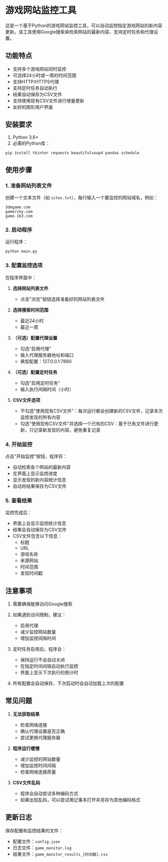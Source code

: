 # 游戏网站监控工具

这是一个基于Python的游戏网站监控工具，可以自动监控指定游戏网站的新内容更新。该工具使用Google搜索来检索网站的最新内容，支持定时任务和代理设置。

## 功能特点

- 支持多个游戏网站同时监控
- 可选择24小时或一周的时间范围
- 支持HTTP/HTTPS代理
- 支持定时任务自动执行
- 结果自动保存为CSV文件
- 支持使用现有CSV文件进行增量更新
- 友好的图形用户界面

## 安装要求

1. Python 3.6+
2. 必需的Python库：
```bash
pip install tkinter requests beautifulsoup4 pandas schedule
```

## 使用步骤

### 1. 准备网站列表文件

创建一个文本文件（如 `sites.txt`），每行输入一个要监控的网站域名，例如：
```
3dmgame.com
gamersky.com
game.163.com
```

### 2. 启动程序

运行程序：
```bash
python main.py
```

### 3. 配置监控选项

在程序界面中：

1. **选择网站列表文件**
   - 点击"浏览"按钮选择准备好的网站列表文件

2. **选择搜索时间范围**
   - 最近24小时
   - 最近一周

3. **（可选）配置代理设置**
   - 勾选"启用代理"
   - 输入代理服务器地址和端口
   - 典型配置：127.0.0.1:7890

4. **（可选）配置定时任务**
   - 勾选"启用定时任务"
   - 输入执行间隔时间（小时）

5. **CSV文件选项**
   - 不勾选"使用现有CSV文件"：每次运行都会创建新的CSV文件，记录本次监控发现的所有内容
   - 勾选"使用现有CSV文件"并选择一个已有的CSV：基于已有文件进行更新，只记录新发现的内容，避免重复记录

### 4. 开始监控

点击"开始监控"按钮，程序将：
- 自动检索各个网站的最新内容
- 在界面上显示监控进度
- 显示发现的新内容统计信息
- 自动将结果保存为CSV文件

### 5. 查看结果

监控完成后：
- 界面上会显示监控统计信息
- 结果会自动保存为CSV文件
- CSV文件包含以下信息：
  - 标题
  - URL
  - 游戏名称
  - 来源网站
  - 时间范围
  - 发现时间戳

## 注意事项

1. 需要确保能够访问Google搜索
2. 如果遇到访问限制，建议：
   - 启用代理
   - 减少监控网站数量
   - 增加监控间隔时间

3. 定时任务启用后，程序会：
   - 保持运行不会自动关闭
   - 在指定时间间隔自动执行监控
   - 界面上显示下次执行的倒计时

4. 所有配置会自动保存，下次启动时会自动加载上次的配置

## 常见问题

1. **无法获取结果**
   - 检查网络连接
   - 确认代理设置是否正确
   - 尝试更换代理服务器

2. **程序运行缓慢**
   - 减少监控的网站数量
   - 增加监控时间间隔
   - 检查网络连接质量

3. **CSV文件乱码**
   - 程序会自动尝试多种编码方式
   - 如果出现乱码，可以尝试用记事本打开并另存为其他编码格式

## 更新日志

保存配置和监控结果的文件：
- 配置文件：`config.json`
- 日志文件：`game_monitor.log`
- 结果文件：`game_monitor_results_[时间戳].csv`